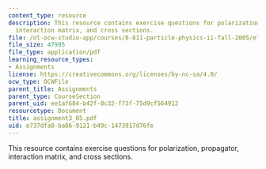 ```yaml
---
content_type: resource
description: This resource contains exercise questions for polarization, propagator,
  interaction matrix, and cross sections.
file: /ol-ocw-studio-app/courses/8-811-particle-physics-ii-fall-2005/e737dfa8ba869121b49c1473917d76fe_assignment3_05.pdf
file_size: 47995
file_type: application/pdf
learning_resource_types:
- Assignments
license: https://creativecommons.org/licenses/by-nc-sa/4.0/
ocw_type: OCWFile
parent_title: Assignments
parent_type: CourseSection
parent_uid: ee1af684-b42f-0c32-f73f-75d9cf564912
resourcetype: Document
title: assignment3_05.pdf
uid: e737dfa8-ba86-9121-b49c-1473917d76fe
---
```

This resource contains exercise questions for polarization, propagator, interaction matrix, and cross sections.